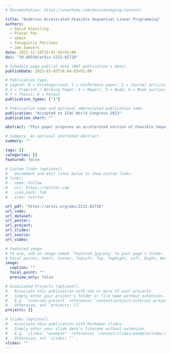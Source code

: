 ```yaml
---
# Documentation: https://wowchemy.com/docs/managing-content/

title: "Anderson Accelerated Feasible Sequential Linear Programming"
authors: 
  - David Kiessling
  - Pieter Pas
  - admin
  - Panagiotis Patrinos
  - Jan Swevers
date: 2022-12-16T15:41:42+01:00
doi: "10.48550/arXiv.2212.02718"

# Schedule page publish date (NOT publication's date).
publishDate: 2023-03-03T18:04:03+01:00

# Publication type.
# Legend: 0 = Uncategorized; 1 = Conference paper; 2 = Journal article;
# 3 = Preprint / Working Paper; 4 = Report; 5 = Book; 6 = Book section;
# 7 = Thesis; 8 = Patent
publication_types: ["1"]

# Publication name and optional abbreviated publication name.
publication: "Accepted to IFAC World Congress 2023"
publication_short: ""

abstract: "This paper proposes an accelerated version of Feasible Sequential Linear Programming (FSLP): the AA(d)-FSLP algorithm. FSLP preserves feasibility in all intermediate iterates by means of an iterative update strategy which is based on repeated evaluation of zero-order information. This technique was successfully applied to techniques such as Model Predictive Control and Moving Horizon Estimation, but it can exhibit slow convergence. Moreover, keeping all iterates feasible in FSLP entails a large number of additional constraint evaluations. In this paper, Anderson Acceleration (AA(d)) is applied to the zero-order update strategy improving the convergence rate and therefore decreasing the number of constraint evaluations in the inner iterative procedure of the FSLP algorithm. AA(d) achieves an improved contraction rate in the inner iterations, with proven local linear convergence. In addition, it is observed that due to the improved zero-order update strategy, AA(d)-FSLP takes larger steps to find an optimal solution, yielding faster overall convergence. The performance of AA(d)-FSLP is examined for a time-optimal point-to-point motion problem of a parallel SCARA robot. The reduction of the number of constraint evaluations and overall iterations compared to FSLP is successfully demonstrated."

# Summary. An optional shortened abstract.
summary: ""

tags: []
categories: []
featured: false

# Custom links (optional).
#   Uncomment and edit lines below to show custom links.
# links:
# - name: Follow
#   url: https://twitter.com
#   icon_pack: fab
#   icon: twitter

url_pdf: "https://arxiv.org/abs/2212.02718"
url_code:
url_dataset:
url_poster:
url_project:
url_slides:
url_source:
url_video:

# Featured image
# To use, add an image named `featured.jpg/png` to your page's folder. 
# Focal points: Smart, Center, TopLeft, Top, TopRight, Left, Right, BottomLeft, Bottom, BottomRight.
image:
  caption: ""
  focal_point: ""
  preview_only: false

# Associated Projects (optional).
#   Associate this publication with one or more of your projects.
#   Simply enter your project's folder or file name without extension.
#   E.g. `internal-project` references `content/project/internal-project/index.md`.
#   Otherwise, set `projects: []`.
projects: []

# Slides (optional).
#   Associate this publication with Markdown slides.
#   Simply enter your slide deck's filename without extension.
#   E.g. `slides: "example"` references `content/slides/example/index.md`.
#   Otherwise, set `slides: ""`.
slides: ""
---
```

